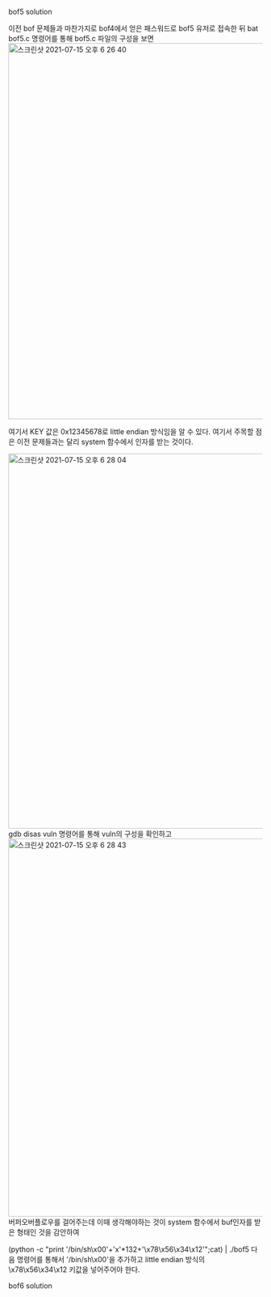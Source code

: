 bof5 solution

이전 bof 문제들과 마찬가지로 bof4에서 얻은 패스워드로 bof5 유저로 접속한 뒤
bat bof5.c 명령어를 통해 bof5.c 파일의 구성을 보면
<img width="744" alt="스크린샷 2021-07-15 오후 6 26 40" src="https://user-images.githubusercontent.com/86994067/125765175-8285971b-d652-4452-ab9d-673c025e9722.png">

여기서 KEY 값은 0x12345678로 little endian 방식임을 알 수 있다.
여기서 주목할 점은 이전 문제들과는 달리 system 함수에서 인자를 받는 것이다.

<img width="742" alt="스크린샷 2021-07-15 오후 6 28 04" src="https://user-images.githubusercontent.com/86994067/125765734-518b0add-3a0b-44a0-b425-72823b3d35d6.png">
gdb disas vuln 명령어를 통해 vuln의 구성을 확인하고

<img width="748" alt="스크린샷 2021-07-15 오후 6 28 43" src="https://user-images.githubusercontent.com/86994067/125766057-1fdef0e7-e5ee-452e-ab38-a495a20188cb.png">
버퍼오버플로우를 걸어주는데 이때 생각해야하는 것이
system 함수에서 buf인자를 받은 형태인 것을 감안하여

(python -c "print '/bin/sh\x00'+'x'*132+'\x78\x56\x34\x12'";cat) | ./bof5
다음 명령어를 통해서 '/bin/sh\x00'을 추가하고 little endian 방식의 \x78\x56\x34\x12 키값을
넣어주어야 한다.





bof6 solution



